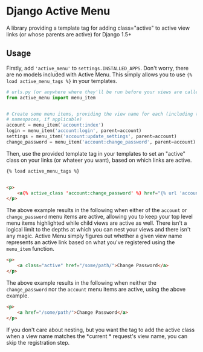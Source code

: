 Django Active Menu
==================

A library providing a template tag for adding class="active" to active view
links (or whose parents are active) for Django 1.5+

Usage
-----

Firstly, add `'active_menu'` to `settings.INSTALLED_APPS`. Don't worry, there
are no models included with Active Menu. This simply allows you to use
`{% load active_menu_tags %}` in your templates.

```python
# urls.py (or anywhere where they'll be run before your views are called)
from active_menu import menu_item


# Create some menu items, providing the view name for each (including their
# namespaces, if applicable)
account = menu_item('account:index')
login = menu_item('account:login', parent=account)
settings = menu_item('account:update_settings', parent=account)
change_password = menu_item('account:change_password', parent=account)
```

Then, use the provided template tag in your templates to set an "active" class
on your links (or whateer you want), based on which links are active.

```html
{% load active_menu_tags %}


<p>
    <a{% active_class 'account:change_password' %} href="{% url 'account:change_password' %}">Change Password</a>
</p>
```

The above example results in the following when either of the `account` or
`change_password` menu items are active, allowing you to keep your top level
menu items highlighted while child views are active as well. There isn't a
logical limit to the depths at which you can nest your views and there isn't
any magic. Active Menu simply figures out whether a given view name represents
an active link based on what you've registered using the `menu_item` function.

```html
<p>
    <a class="active" href="/some/path/">Change Password</a>
</p>
```

The above example results in the following when neither the `change_password`
nor the `account` menu items are active, using the above example.

```html
<p>
    <a href="/some/path/">Change Password</a>
</p>
```

If you don't care about nesting, but you want the tag to add the active class
when a view name matches the *current * request's view name, you can skip the
registration step.

